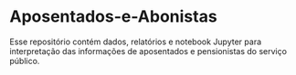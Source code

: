 # Aposentados-e-Abonistas
Esse repositório contém dados, relatórios e notebook Jupyter para interpretação das informações de aposentados e pensionistas do serviço público.
